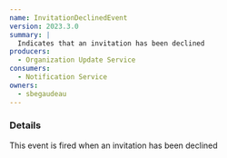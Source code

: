```yaml
---
name: InvitationDeclinedEvent
version: 2023.3.0
summary: |
  Indicates that an invitation has been declined
producers:
  - Organization Update Service
consumers:
  - Notification Service
owners:
  - sbegaudeau
---
```


### Details

This event is fired when an invitation has been declined

<NodeGraph title="Consumer / Producer Diagram" />
